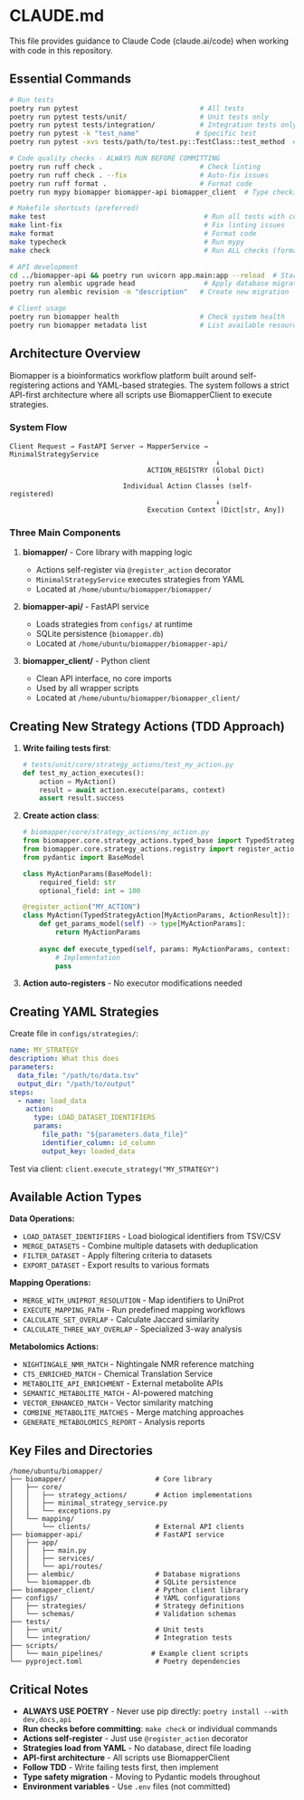# CLAUDE.md

This file provides guidance to Claude Code (claude.ai/code) when working with code in this repository.

## Essential Commands

```bash
# Run tests
poetry run pytest                              # All tests
poetry run pytest tests/unit/                  # Unit tests only
poetry run pytest tests/integration/           # Integration tests only
poetry run pytest -k "test_name"              # Specific test
poetry run pytest -xvs tests/path/to/test.py::TestClass::test_method  # Single test with output

# Code quality checks - ALWAYS RUN BEFORE COMMITTING
poetry run ruff check .                        # Check linting
poetry run ruff check . --fix                  # Auto-fix issues  
poetry run ruff format .                       # Format code
poetry run mypy biomapper biomapper-api biomapper_client  # Type checking

# Makefile shortcuts (preferred)
make test                                       # Run all tests with coverage
make lint-fix                                   # Fix linting issues
make format                                     # Format code
make typecheck                                  # Run mypy
make check                                      # Run ALL checks (format, lint, typecheck, test, docs)

# API development
cd ../biomapper-api && poetry run uvicorn app.main:app --reload  # Start API server
poetry run alembic upgrade head                 # Apply database migrations
poetry run alembic revision -m "description"   # Create new migration

# Client usage
poetry run biomapper health                    # Check system health
poetry run biomapper metadata list             # List available resources
```

## Architecture Overview

Biomapper is a bioinformatics workflow platform built around self-registering actions and YAML-based strategies. The system follows a strict API-first architecture where all scripts use BiomapperClient to execute strategies.

### System Flow
```
Client Request → FastAPI Server → MapperService → MinimalStrategyService
                                                   ↓
                                  ACTION_REGISTRY (Global Dict)
                                                   ↓
                            Individual Action Classes (self-registered)  
                                                   ↓
                                  Execution Context (Dict[str, Any])
```

### Three Main Components

1. **biomapper/** - Core library with mapping logic
   - Actions self-register via `@register_action` decorator
   - `MinimalStrategyService` executes strategies from YAML
   - Located at `/home/ubuntu/biomapper/biomapper/`

2. **biomapper-api/** - FastAPI service 
   - Loads strategies from `configs/` at runtime
   - SQLite persistence (`biomapper.db`)
   - Located at `/home/ubuntu/biomapper/biomapper-api/`

3. **biomapper_client/** - Python client
   - Clean API interface, no core imports
   - Used by all wrapper scripts
   - Located at `/home/ubuntu/biomapper/biomapper_client/`

## Creating New Strategy Actions (TDD Approach)

1. **Write failing tests first**:
   ```python
   # tests/unit/core/strategy_actions/test_my_action.py
   def test_my_action_executes():
       action = MyAction()
       result = await action.execute(params, context)
       assert result.success
   ```

2. **Create action class**:
   ```python
   # biomapper/core/strategy_actions/my_action.py
   from biomapper.core.strategy_actions.typed_base import TypedStrategyAction
   from biomapper.core.strategy_actions.registry import register_action
   from pydantic import BaseModel
   
   class MyActionParams(BaseModel):
       required_field: str
       optional_field: int = 100
   
   @register_action("MY_ACTION")
   class MyAction(TypedStrategyAction[MyActionParams, ActionResult]):
       def get_params_model(self) -> type[MyActionParams]:
           return MyActionParams
       
       async def execute_typed(self, params: MyActionParams, context: Dict) -> ActionResult:
           # Implementation
           pass
   ```

3. **Action auto-registers** - No executor modifications needed

## Creating YAML Strategies

Create file in `configs/strategies/`:
```yaml
name: MY_STRATEGY
description: What this does
parameters:
  data_file: "/path/to/data.tsv"
  output_dir: "/path/to/output"
steps:
  - name: load_data
    action:
      type: LOAD_DATASET_IDENTIFIERS
      params:
        file_path: "${parameters.data_file}"
        identifier_column: id_column
        output_key: loaded_data
```

Test via client: `client.execute_strategy("MY_STRATEGY")`

## Available Action Types

**Data Operations:**
- `LOAD_DATASET_IDENTIFIERS` - Load biological identifiers from TSV/CSV
- `MERGE_DATASETS` - Combine multiple datasets with deduplication
- `FILTER_DATASET` - Apply filtering criteria to datasets
- `EXPORT_DATASET` - Export results to various formats

**Mapping Operations:**
- `MERGE_WITH_UNIPROT_RESOLUTION` - Map identifiers to UniProt
- `EXECUTE_MAPPING_PATH` - Run predefined mapping workflows
- `CALCULATE_SET_OVERLAP` - Calculate Jaccard similarity
- `CALCULATE_THREE_WAY_OVERLAP` - Specialized 3-way analysis

**Metabolomics Actions:**
- `NIGHTINGALE_NMR_MATCH` - Nightingale NMR reference matching
- `CTS_ENRICHED_MATCH` - Chemical Translation Service
- `METABOLITE_API_ENRICHMENT` - External metabolite APIs
- `SEMANTIC_METABOLITE_MATCH` - AI-powered matching
- `VECTOR_ENHANCED_MATCH` - Vector similarity matching
- `COMBINE_METABOLITE_MATCHES` - Merge matching approaches
- `GENERATE_METABOLOMICS_REPORT` - Analysis reports

## Key Files and Directories

```
/home/ubuntu/biomapper/
├── biomapper/                      # Core library
│   ├── core/
│   │   ├── strategy_actions/       # Action implementations  
│   │   ├── minimal_strategy_service.py
│   │   └── exceptions.py
│   └── mapping/
│       └── clients/                # External API clients
├── biomapper-api/                  # FastAPI service
│   ├── app/
│   │   ├── main.py
│   │   ├── services/
│   │   └── api/routes/
│   ├── alembic/                    # Database migrations
│   └── biomapper.db                # SQLite persistence
├── biomapper_client/               # Python client library
├── configs/                        # YAML configurations
│   ├── strategies/                 # Strategy definitions
│   └── schemas/                    # Validation schemas
├── tests/
│   ├── unit/                       # Unit tests
│   └── integration/                # Integration tests
├── scripts/
│   └── main_pipelines/            # Example client scripts
└── pyproject.toml                  # Poetry dependencies
```

## Critical Notes

- **ALWAYS USE POETRY** - Never use pip directly: `poetry install --with dev,docs,api`
- **Run checks before committing**: `make check` or individual commands
- **Actions self-register** - Just use `@register_action` decorator
- **Strategies load from YAML** - No database, direct file loading
- **API-first architecture** - All scripts use BiomapperClient
- **Follow TDD** - Write failing tests first, then implement
- **Type safety migration** - Moving to Pydantic models throughout
- **Environment variables** - Use `.env` files (not committed)